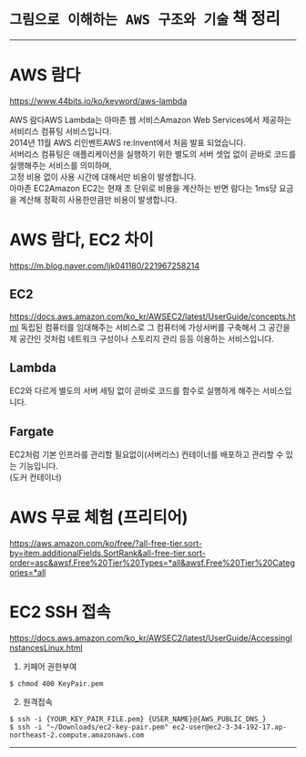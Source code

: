 # `그림으로 이해하는 AWS 구조와 기술` 책 정리 

-----

# AWS 람다
https://www.44bits.io/ko/keyword/aws-lambda   

AWS 람다AWS Lambda는 아마존 웹 서비스Amazon Web Services에서 제공하는 서비리스 컴퓨팅 서비스입니다.  
2014년 11월 AWS 리인벤트AWS re:Invent에서 처음 발표 되었습니다.  
서버리스 컴퓨팅은 애플리케이션을 실행하기 위한 별도의 서버 셋업 없이 곧바로 코드를 실행해주는 서비스를 의미하며,  
고정 비용 없이 사용 시간에 대해서만 비용이 발생합니다.  
아마존 EC2Amazon EC2는 현재 초 단위로 비용을 계산하는 반면 람다는 1ms당 요금을 계산해 정확히 사용한만큼만 비용이 발생합니다.   


# AWS 람다, EC2 차이  
https://m.blog.naver.com/ljk041180/221967258214  

## EC2  
https://docs.aws.amazon.com/ko_kr/AWSEC2/latest/UserGuide/concepts.html
독립된 컴퓨터를 임대해주는 서비스로 그 컴퓨터에 가상서버를 구축해서 그 공간을 제 공간인 것처럼 네트워크 구성이나 스토리지 관리 등등 이용하는 서비스입니다.   

## Lambda  
EC2와 다르게 별도의 서버 세팅 없이 곧바로 코드를 함수로 실행하게 해주는 서비스입니다.  

## Fargate
EC2처럼  기본 인프라를 관리할 필요없이(서버리스) 컨테이너를 배포하고 관리할 수 있는 기능입니다.  
(도커 컨테이너)  


# AWS 무료 체험 (프리티어)
https://aws.amazon.com/ko/free/?all-free-tier.sort-by=item.additionalFields.SortRank&all-free-tier.sort-order=asc&awsf.Free%20Tier%20Types=*all&awsf.Free%20Tier%20Categories=*all  


# EC2 SSH 접속
https://docs.aws.amazon.com/ko_kr/AWSEC2/latest/UserGuide/AccessingInstancesLinux.html  
1. 키페어 권한부여
```
$ chmod 400 KeyPair.pem
```
2. 원격접속
```
$ ssh -i {YOUR_KEY_PAIR_FILE.pem} {USER_NAME}@{AWS_PUBLIC_DNS_} 
$ ssh -i "~/Downloads/ec2-key-pair.pem" ec2-user@ec2-3-34-192-17.ap-northeast-2.compute.amazonaws.com  
```


-----